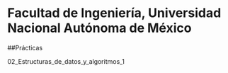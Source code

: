 # Facultad de Ingeniería, Universidad Nacional Autónoma de México


##Prácticas

02_Estructuras_de_datos_y_algoritmos_1


